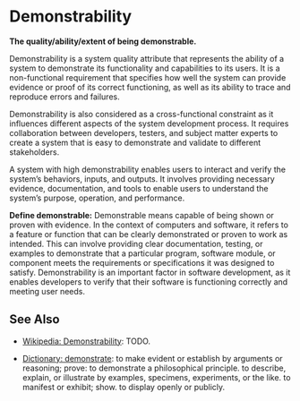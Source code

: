 # Demonstrability

**The quality/ability/extent of being demonstrable.**

<span data-chatgpt-prompt="explain demonstrability (system quality attribute, non-functional requirement, cross-functional constraint)">

Demonstrability is a system quality attribute that represents the ability of a system to demonstrate its functionality and capabilities to its users. It is a non-functional requirement that specifies how well the system can provide evidence or proof of its correct functioning, as well as its ability to trace and reproduce errors and failures.

Demonstrability is also considered as a cross-functional constraint as it influences different aspects of the system development process. It requires collaboration between developers, testers, and subject matter experts to create a system that is easy to demonstrate and validate to different stakeholders.

A system with high demonstrability enables users to interact and verify the system’s behaviors, inputs, and outputs. It involves providing necessary evidence, documentation, and tools to enable users to understand the system’s purpose, operation, and performance.


</span>

**Define demonstrable:** <span data-chatgpt-prompt="define demonstrable (computers and software)">Demonstrable means capable of being shown or proven with evidence. In the context of computers and software, it refers to a feature or function that can be clearly demonstrated or proven to work as intended. This can involve providing clear documentation, testing, or examples to demonstrate that a particular program, software module, or component meets the requirements or specifications it was designed to satisfy. Demonstrability is an important factor in software development, as it enables developers to verify that their software is functioning correctly and meeting user needs.</span>

## See Also

* [Wikipedia: Demonstrability](https://wikipedia.org/wiki/Demonstrability): TODO.

* [Dictionary: demonstrate](https://www.dictionary.com/browse/demonstrate): to make evident or establish by arguments or reasoning; prove: to demonstrate a philosophical principle. to describe, explain, or illustrate by examples, specimens, experiments, or the like. to manifest or exhibit; show. to display openly or publicly.

